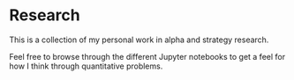 # Research

This is a collection of my personal work in alpha and strategy research. 

Feel free to browse through the different Jupyter notebooks to get a feel for how I think through quantitative problems.
